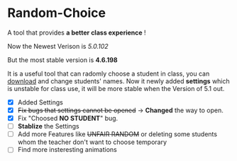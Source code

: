 # Random-Choice
A tool that provides **a better class experience** !

Now the Newest Verison is *5.0.102*

But the most stable version is **4.6.198**

It is a useful tool that can radomly choose a student in class, you can <a href = "https://chidc.lanzout.com/ijcBS37d5i0h">download</a> and change students' names.
Now it newly added **settings** which is unstable for class use, it will be more stable when the Version of 5.1 out.

- [x] Added Settings
- [x] <del>Fix bugs that settings cannot be opened</del> -> **Changed** the way to open.
- [x] Fix "Choosed **NO STUDENT**" bug.
- [ ] **Stablize** the Settings
- [ ] Add more Features like <del>UNFAIR RANDOM</del> or deleting some students whom the teacher don't want to choose temporary
- [ ] Find more insteresting animations
